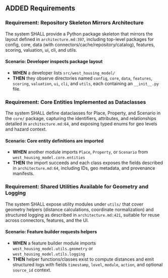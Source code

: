## ADDED Requirements
### Requirement: Repository Skeleton Mirrors Architecture
The system SHALL provide a Python package skeleton that mirrors the layout defined in `architecture.md:397`, including top-level packages for config, core, data (with connectors/cache/repository/catalog), features, scoring, valuation, ui, cli, and utils.

#### Scenario: Developer inspects package layout
- **WHEN** a developer lists `src/west_housing_model/`
- **THEN** they observe directories named `config`, `core`, `data`, `features`, `scoring`, `valuation`, `ui`, `cli`, and `utils`, each containing an `__init__.py` file.

### Requirement: Core Entities Implemented as Dataclasses
The system SHALL define dataclasses for Place, Property, and Scenario in the `core/` package, capturing the identifiers, attributes, and relationships detailed in `architecture.md:64`, and exposing typed enums for geo levels and hazard context.

#### Scenario: Core entity definitions are imported
- **WHEN** another module imports `Place`, `Property`, or `Scenario` from `west_housing_model.core.entities`
- **THEN** the import succeeds and each class exposes the fields described in `architecture.md:64`, including IDs, geo metadata, and provenance manifests.

### Requirement: Shared Utilities Available for Geometry and Logging
The system SHALL expose utility modules under `utils/` that cover geometry helpers (distance calculations, coordinate normalization) and structured logging as described in `architecture.md:421`, suitable for reuse across connectors, features, and the UI.

#### Scenario: Feature builder requests helpers
- **WHEN** a feature builder module imports `west_housing_model.utils.geometry` or `west_housing_model.utils.logging`
- **THEN** helper functions/classes exist to compute distances and emit structured logs with fields `timestamp`, `level`, `module`, `action`, and optional `source_id` context.

